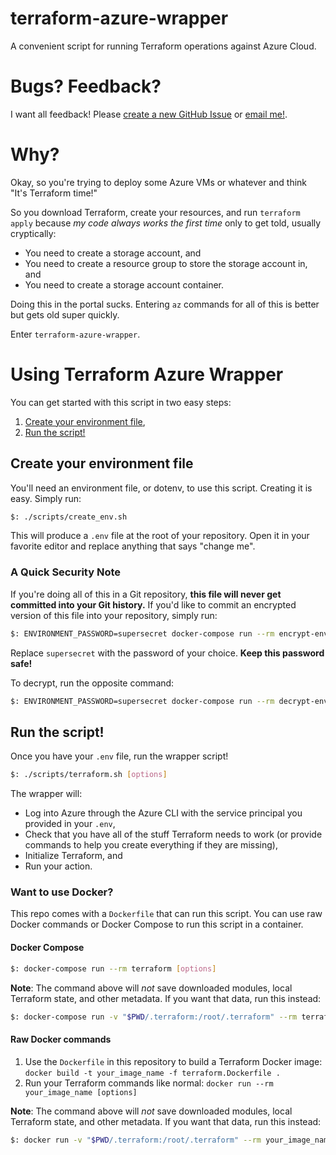 # terraform-azure-wrapper

A convenient script for running Terraform operations against Azure Cloud.

# Bugs? Feedback?

I want all feedback! Please
[create a new GitHub Issue](https://github.com/carlosonunez/terraform-azure-wrapper/issues/new) or
[email me!](mailto:dev@carlosnunez.me).

# Why?

Okay, so you're trying to deploy some Azure VMs or whatever and think "It's Terraform time!"

So you download Terraform, create your resources, and run `terraform apply` because _my code always
works the first time_ only to get told, usually cryptically:

- You need to create a storage account, and
- You need to create a resource group to store the storage account in, and
- You need to create a storage account container.

Doing this in the portal sucks. Entering `az` commands for all of this is better but gets
old super quickly.

Enter `terraform-azure-wrapper`.

# Using Terraform Azure Wrapper

You can get started with this script in two easy steps:

1. [Create your environment file](#create-your-environment-file),
2. [Run the script!](#run-the-script)


## Create your environment file

You'll need an environment file, or dotenv, to use this script. Creating it is easy. Simply run:

```sh
$: ./scripts/create_env.sh
```

This will produce a `.env` file at the root of your repository. Open it in your favorite editor
and replace anything that says "change me".

### A Quick Security Note

If you're doing all of this in a Git repository, **this file will never get committed into your Git history.**
If you'd like to commit an encrypted version of this file into your repository, simply run:

```sh
$: ENVIRONMENT_PASSWORD=supersecret docker-compose run --rm encrypt-env
```

Replace `supersecret` with the password of your choice. **Keep this password safe!**

To decrypt, run the opposite command:

```sh
$: ENVIRONMENT_PASSWORD=supersecret docker-compose run --rm decrypt-env
```

## Run the script!

Once you have your `.env` file, run the wrapper script!

```sh
$: ./scripts/terraform.sh [options]
```

The wrapper will:

- Log into Azure through the Azure CLI with the service principal you provided in your `.env`,
- Check that you have all of the stuff Terraform needs to work (or provide commands to help you
  create everything if they are missing),
- Initialize Terraform, and
- Run your action.

### Want to use Docker?

This repo comes with a `Dockerfile` that can run this script. You can use raw Docker commands or
Docker Compose to run this script in a container.

#### Docker Compose

```sh
$: docker-compose run --rm terraform [options]
```

**Note**: The command above will _not_ save downloaded modules, local Terraform state, and other
metadata. If you want that data, run this instead:

```sh
$: docker-compose run -v "$PWD/.terraform:/root/.terraform" --rm terraform [options]
```

#### Raw Docker commands

1. Use the `Dockerfile` in this repository to build a Terraform Docker image:
   `docker build -t your_image_name -f terraform.Dockerfile .`
2. Run your Terraform commands like normal:
   `docker run --rm your_image_name [options]`

**Note**: The command above will _not_ save downloaded modules, local Terraform state, and other
metadata. If you want that data, run this instead:

```sh
$: docker run -v "$PWD/.terraform:/root/.terraform" --rm your_image_name [options]
```

